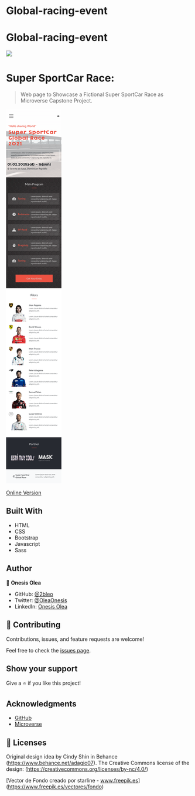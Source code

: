 # Global-racing-event
# Global-racing-event

![](https://img.shields.io/badge/Microverse-blueviolet)

# Super SportCar Race:

> Web page to Showcase a Fictional Super SportCar Race as Microverse Capstone Project.

![screenshot](/Assets/img/screenshot.png)

[Online Version](https://2bleo.github.io/Global-racing-event/)


## Built With

- HTML
- CSS
- Bootstrap
- Javascript
- Sass

## Author

👤 **Onesis Olea**

- GitHub: [@2bleo](https://github.com/2bleO)
- Twitter: [@OleaOnesis](https://twitter.com/OleaOnesis)
- LinkedIn: [Onesis Olea](https://www.linkedin.com/in/onesis-olea)

## 🤝 Contributing

Contributions, issues, and feature requests are welcome!

Feel free to check the [issues page](../../issues/).

## Show your support

Give a ⭐️ if you like this project!

## Acknowledgments

* [GitHub](https://www.github.com)
* [Microverse](https://microverse.org)


## 📝 Licenses

Original design idea by Cindy Shin in Behance (https://www.behance.net/adagio07).
The Creative Commons license of the design: (https://creativecommons.org/licenses/by-nc/4.0/)

[Vector de Fondo creado por starline - www.freepik.es] (https://www.freepik.es/vectores/fondo)